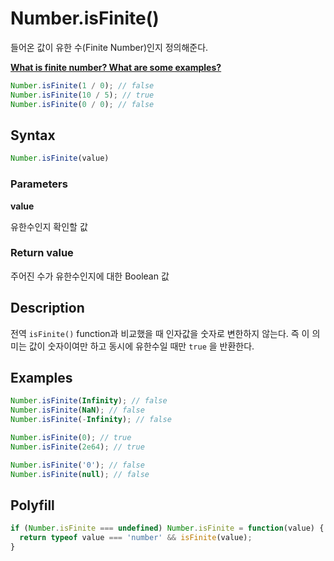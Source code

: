# Number.isFinite()

들어온 값이 유한 수(Finite Number)인지 정의해준다. 

[**What is finite number? What are some examples?**](https://www.quora.com/What-is-finite-number-What-are-some-examples)

```js
Number.isFinite(1 / 0); // false
Number.isFinite(10 / 5); // true
Number.isFinite(0 / 0); // false
```

## Syntax

```js
Number.isFinite(value)
```

### Parameters

**value**

유한수인지 확인할 값

### Return value

주어진 수가 유한수인지에 대한 Boolean 값

## Description

전역 `isFinite()` function과 비교했을 때 인자값을 숫자로 변한하지 않는다. 즉 이 의미는 값이 숫자이여만 하고 동시에 유한수일 때만 `true` 을 반환한다.

## Examples

```js
Number.isFinite(Infinity); // false
Number.isFinite(NaN); // false
Number.isFinite(-Infinity); // false

Number.isFinite(0); // true
Number.isFinite(2e64); // true

Number.isFinite('0'); // false
Number.isFinite(null); // false
```

##  Polyfill

```js
if (Number.isFinite === undefined) Number.isFinite = function(value) {
  return typeof value === 'number' && isFinite(value);
}
```



